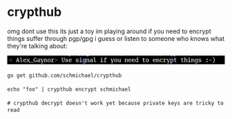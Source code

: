 # crypthub

omg dont use this its just a toy im playing around if you need to encrypt things suffer through pgp/gpg i guess or listen to someone who knows what they're talking about:

![use signal](signals.png)

```
go get github.com/schmichael/crypthub

echo "foo" | crypthub encrypt schmichael

# crypthub decrypt doesn't work yet because private keys are tricky to read
```
